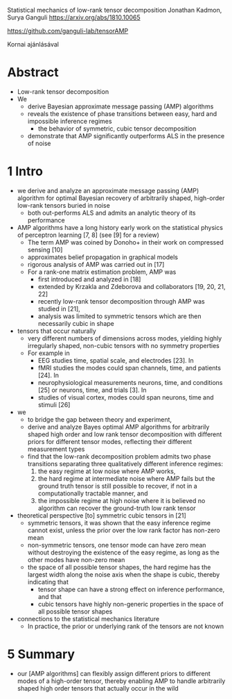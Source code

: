 Statistical mechanics of low-rank tensor decomposition
Jonathan Kadmon, Surya Ganguli
https://arxiv.org/abs/1810.10065

https://github.com/ganguli-lab/tensorAMP

Kornai ajánlásával

# Abstract

* Low-rank tensor decomposition
* We
  * derive Bayesian approximate message passing (AMP) algorithms
  * reveals the existence of phase transitions between
    easy, hard and impossible inference regimes
    * the behavior of symmetric, cubic tensor decomposition
  * demonstrate that AMP significantly outperforms ALS in the presence of noise

# 1 Intro

* we derive and analyze an approximate message passing (AMP) algorithm
  for optimal Bayesian recovery of
  arbitrarily shaped, high-order low-rank tensors buried in noise
  * both out-performs ALS and admits an analytic theory of its performance
* AMP algorithms have a long history
  early work on the statistical physics of perceptron learning [7, 8]
  (see [9] for a review)
  * The term AMP was coined by Donoho+ in their work on compressed sensing [10]
  * approximates belief propagation in graphical models
  * rigorous analysis of AMP was carried out in [17]
  * For a rank-one matrix estimation problem, AMP was
    * first introduced and analyzed in [18]
    * extended by Krzakla and Zdeborova and collaborators [19, 20, 21, 22]
    * recently low-rank tensor decomposition through AMP was studied in [21],
    * analysis was limited to symmetric tensors
      which are then necessarily cubic in shape
* tensors that occur naturally
  * very different numbers of dimensions across modes, yielding
    highly irregularly shaped, non-cubic tensors with no symmetry properties
  * For example in
    * EEG studies  time, spatial scale, and electrodes [23].  In
    * fMRI studies the modes could span channels, time, and patients [24]. In
    * neurophysiological measurements neurons, time, and conditions [25] or
      neurons, time, and trials [3]. In
    * studies of visual cortex, modes could span neurons, time and stimuli [26]
* we
  * to bridge the gap between theory and experiment,
  * derive and analyze Bayes optimal AMP algorithms
    for arbitrarily shaped high order and low rank tensor decomposition
    with different priors for different tensor modes,
    reflecting their different measurement types
  * find that the low-rank decomposition problem admits two phase transitions
    separating three qualitatively different inference regimes:
    1. the easy regime at low noise where AMP works,
    1. the hard regime at intermediate noise where
      AMP fails but the ground truth tensor is still possible to recover, if
      not in a computationally tractable manner, and
    1. the impossible regime at high noise where
      it is believed no algorithm can recover the ground-truth low rank tensor
* theoretical perspective [to] symmetric cubic tensors in [21]
  * symmetric tensors, it was shown that
    the easy inference regime cannot exist,
    unless the prior over the low rank factor has non-zero mean
  * non-symmetric tensors, one tensor mode can have zero mean
    without destroying the existence of the easy regime,
    as long as the other modes have non-zero mean
  * the space of all possible tensor shapes, the hard regime has the largest
    width along the noise axis when the shape is cubic, thereby indicating that
    * tensor shape can have a strong effect on inference performance, and that
    * cubic tensors have highly non-generic properties
      in the space of all possible tensor shapes
* connections to the statistical mechanics literature
  * In practice, the prior or underlying rank of the tensors are not known

# 5 Summary

* our [AMP algorithms] can flexibly assign different priors to different
  modes of a high-order tensor, thereby enabling AMP to handle arbitrarily
  shaped high order tensors that actually occur in the wild

